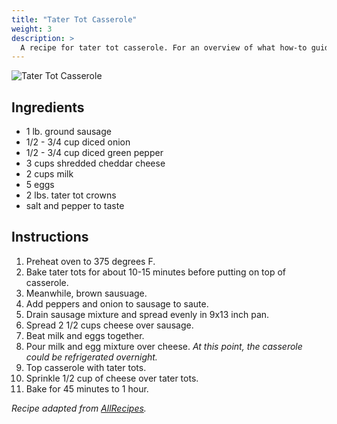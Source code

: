 ```yaml
---
title: "Tater Tot Casserole"
weight: 3
description: >
  A recipe for tater tot casserole. For an overview of what how-to guides are in Diátaxis, see the [How-To Guides page](/docs/how-to-guides/).
---
```


![Tater Tot Casserole](/casserole.png 'Tater Tot Casserole')

## Ingredients

* 1 lb. ground sausage
* 1/2 - 3/4 cup diced onion
* 1/2 - 3/4 cup diced green pepper
* 3 cups shredded cheddar cheese
* 2 cups milk
* 5 eggs
* 2 lbs. tater tot crowns
* salt and pepper to taste

## Instructions

1. Preheat oven to 375 degrees F.
1. Bake tater tots for about 10-15 minutes before putting on top of casserole.
1. Meanwhile, brown sausuage.
1. Add peppers and onion to sausage to saute.
1. Drain sausage mixture and spread evenly in 9x13 inch pan.
1. Spread 2 1/2 cups cheese over sausage.
1. Beat milk and eggs together.
1. Pour milk and egg mixture over cheese. *At this point, the casserole could be refrigerated overnight.*
1. Top casserole with tater tots.
1. Sprinkle 1/2 cup of cheese over tater tots.
1. Bake for 45 minutes to 1 hour.

*Recipe adapted from [AllRecipes](https://www.allrecipes.com/recipe/23912/tater-tot-casserole-i/).*
